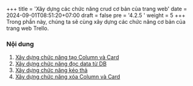 +++
title = 'Xây dựng các chức năng crud cơ bản của trang web'
date = 2024-09-01T08:51:20+07:00
draft = false 
pre = '4.2.5 '
weight = 5
+++
  Trong phần này, chúng ta sẽ cùng xây dựng các chức năng cơ bản của trang web Trello.
### Nội dung
1. [Xây dựng chức năng tạo Column và Card](./4.2.5.1-xay-dung-chuc-nang-tao-column-va-card/_index.md)
2. [Xây dựng chức năng đọc data từ DB](./4.2.5.2-Xay-dung-chuc-nang-doc-data-tu-Backend-khi-load-trang/_index.md)
3. [Xây dựng chức năng kéo thả](./4.2.5.3-Xay-dung-chuc-nang-keo-tha-va-luu-vao-DB/_index.md)
4. [Xây dựng chức năng xóa Column và Card](./4.2.5.4-Xay-dung-chuc-nang-xoa-column-va-card/_index.md)
